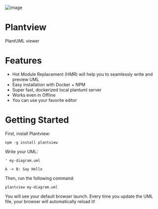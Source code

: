 ![image](https://user-images.githubusercontent.com/10719495/93864228-87988080-fcff-11ea-91d9-147bccd4892f.png)

# Plantview

PlantUML viewer

# Features

- Hot Module Replacement (HMR) will help you to seamlessly write and preview UML
- Easy installation with Docker + NPM
- Super fast, dockerized local plantuml server
- Works even in Offline
- You can use your favorite editor

# Getting Started

First, install Plantview:

```
npm -g install plantview
```

Write your UML:

```plantuml
' my-diagram.uml

A -> B: Say Hello
```

Then, run the following command:

```
plantview my-diagram.uml
```

You will see your default browser launch. Every time you update the UML file, your browser will automatically reload it!
